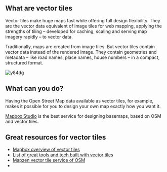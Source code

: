 ## What are vector tiles
Vector tiles make huge maps fast while offering full design flexibility. They are the vector data equivalent of image tiles for web mapping, applying the strengths of tiling – developed for caching, scaling and serving map imagery rapidly – to vector data.

Traditionally, maps are created from image tiles. But vector tiles contain vector data instead of the rendered image. They contain geometries and metadata – like road names, place names, house numbers – in a compact, structured format. 

![y84dg](https://cloud.githubusercontent.com/assets/2197944/22508210/459110fa-e889-11e6-984a-ea396fee9209.png)

## What can you do?
Having the Open Street Map data available as vector tiles, for example, makes it possible for you to design your own map exactly how you want it. 

[Mapbox Studio](https://www.mapbox.com/mapbox-studio/) is the best service for designing basemaps, based on OSM and vector tiles.


## Great resources for vector tiles
- [Mapbox overview of vector tiles](https://www.mapbox.com/vector-tiles/)
- [List of great tools and tech built with vector tiles](https://github.com/mapbox/awesome-vector-tiles)
- [Mapzen vector tile service of OSM](https://mapzen.com/projects/vector-tiles/)
- 